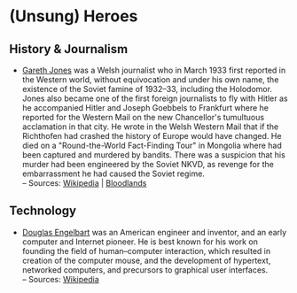 # (Unsung) Heroes

## History & Journalism

- [Gareth Jones](https://en.wikipedia.org/wiki/Gareth_Jones_(journalist)) was a Welsh journalist who in March 1933 first reported in the Western world, 
without equivocation and under his own name, the existence of the Soviet famine of 1932–33, including the Holodomor. Jones also became one of the first 
foreign journalists to fly with Hitler as he accompanied Hitler and Joseph Goebbels to Frankfurt where he reported for the Western Mail on the new Chancellor's 
tumultuous acclamation in that city. He wrote in the Welsh Western Mail that if the Richthofen had crashed the history of Europe would have changed. 
He died on a "Round-the-World Fact-Finding Tour" in Mongolia where had been captured and murdered by bandits. There was a suspicion that his murder had been 
engineered by the Soviet NKVD, as revenge for the embarrassment he had caused the Soviet regime.
<br />– Sources: [Wikipedia](https://en.wikipedia.org/wiki/Gareth_Jones_(journalist)) | [Bloodlands](https://en.wikipedia.org/wiki/Bloodlands)

## Technology

- [Douglas Engelbart](https://en.wikipedia.org/wiki/Douglas_Engelbart) was an American engineer and inventor, and an early computer and Internet pioneer. He is best known for his work on founding the field of human–computer interaction, which resulted in creation of the computer mouse, and the development of hypertext, networked computers, and precursors to graphical user interfaces.
<br />– Sources: [Wikipedia](https://en.wikipedia.org/wiki/Douglas_Engelbart)
